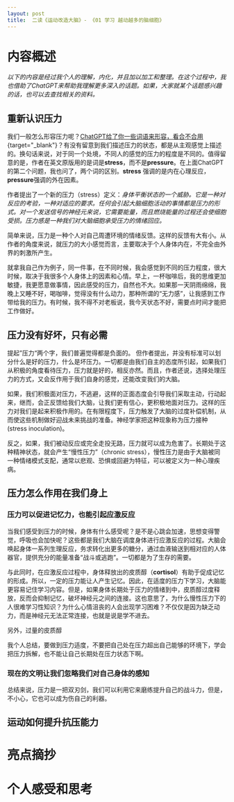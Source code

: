 ```yaml
---
layout: post
title:  二读《运动改造大脑》- 《01 学习 越动越多的脑细胞》
---
```


# 内容概述

*以下的内容是经过我个人的理解，内化，并且加以加工和整理。在这个过程中，我也借助了ChatGPT来帮助我理解更多深入的话题。如果，大家就某个话题感兴趣的话，也可以去查找相关的资料。*



## 重新认识压力

我们一般怎么形容压力呢？[ChatGPT给了你一些词语来形容，看合不合用](https://chatgpt.com/share/66f5fb09-c714-800c-9159-6045b302b1ef){target="_blank"}？有没有留意到我们描述压力的状态，都是从主观感觉上描述的。换句话来说，对于同一个处境，不同人的感觉的压力的程度是不同的。值得留意的是，作者在英文原版用的是词是**stress**，而不是**pressure**。在上面ChatGPT的第二个问题，我也问了，两个词的区别。**stress** 强调的是内在心理反应，**pressure**强调的外在因素。

作者提出了一个新的压力（stress）定义：*身体平衡状态的一个威胁。它是一种对反应的考验，一种对适应的要求。任何会引起大脑细胞活动的事情都是压力的形式。对一个发送信号的神经元来说，它需要能量，而且燃烧能量的过程还会使细胞受损。压力感是一种我们对大脑细胞承受压力的情绪回应。* 

简单来说，压力是一种个人对自己周遭环境的情绪反馈。这样的反馈有大有小。从作者的角度来说，就压力的大小感觉而言，主要取决于个人身体内在，不完全由外界的刺激所产生。

就拿我自己作为例子，同一件事，在不同时候，我会感觉到不同的压力程度，很大时候，取决于我很多个人身体上的因素和心情。早上，一杯咖啡后，我的思维更加敏捷，我更愿意做事情，因此感受的压力，自然也不大。如果那一天阴雨绵绵，我晚上又睡不好，喝咖啡，觉得没有什么动力，那种所谓的“无力感”，让我感到工作带给我的压力。有时候，我不得不对老板说，我今天状态不好，需要点时间才能把工作做好。


## 压力没有好坏，只有必需

提起”压力“两个字，我们普遍觉得都是负面的。 但作者提出，并没有标准可以划分什么是好的压力，什么是坏压力。一切都是由我们自主的态度所引起，如果我们从积极的角度看待压力，压力就是好的，相反亦然。而且，作者还说，选择处理压力的方式，又会反作用于我们自身的感觉，还能改变我们的大脑。

如果，我们积极面对压力，不逃避，这样的正面态度会引导我们采取主动，行动起来，继而，会正反馈给我们大脑，让我们更有信心，更积极地面对压力。这样的压力对我们是起来积极作用的。在有限程度下，压力触发了大脑的过度补偿机制，从而使这些机制做好迎战未来挑战的准备。神经学家把这种现象称为压力接种(stress inoculation)。

反之，如果，我们被动反应或完全走投无路，压力就可以成为危害了。长期处于这种精神状态，就会产生“慢性压力”（chronic stress），慢性压力是由于大脑被同一种情绪模式支配，通常以悲观、恐惧或回避为特征，可以被定义为一种心理疾病。


## 压力怎么作用在我们身上

### 压力可以促进记忆力，也能引起应激反应 

当我们感受到压力的时候，身体有什么感受呢？是不是心跳会加速，思想变得警觉，呼吸也会加快呢？这些都是我们大脑在调度身体进行应激反应的过程。大脑会唤起身体一系列生理反应，务求转化出更多的糖分，通过血液输送到相对应的人体器官，提供充分的能量准备“战斗或逃跑”。一切都是为了生存的需要。

与此同时，在应激反应过程中，身体释放出的皮质醇（**cortisol**）有助于促成记忆的形成。所以，一定的压力能让人产生记忆。因此，在适度的压力下学习，大脑能更容易记住学习内容。但是，如果身体长期处于压力的情绪到中，皮质醇过度释放，反而会抑制记忆，破坏神经元之间的连接。这也意思了，为什么慢性压力下的人很难学习性知识？为什么心情沮丧的人会出现学习困难？不仅仅是因为缺乏动力，而是神经元无法正常连接，也就是说是学不进去。

另外，过量的皮质醇

我个人总结，要做到压力适度，不要把自己处在压力超出自己能够的环境下，学会把压力拆解，也不能让自己长期处在压力状态下啊。




### 现在的文明让我们忽略我们对自己身体的感知

总结来说，压力是一把双刃剑，我们可以利用它来磨练提升自己的战斗力，但是，不小心，它也可以成为伤自己的利器。

## 运动如何提升抗压能力



# 亮点摘抄

 

# 个人感受和思考


<!--stackedit_data:
eyJoaXN0b3J5IjpbMTc3MTI2MDY2OCwtMjEyMDI4MTQ0MSwtMT
g3MDAzMzc3NCwtNDUxNDI3MjAsMTc4NTcxODM2MCwtMTQ2NzYw
MTkzNywtMjExMDQ0OTcwOCwtMTA1MTU2NjMzMl19
-->